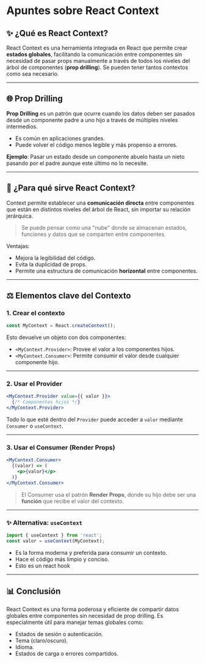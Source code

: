 # Apuntes sobre React Context

## ✨ ¿Qué es React Context?

React Context es una herramienta integrada en React que permite crear **estados globales**, facilitando la comunicación entre componentes sin necesidad de pasar props manualmente a través de todos los niveles del árbol de componentes (**prop drilling**).
Se pueden tener tantos contextos como sea necesario.

---

## 🌐 Prop Drilling

**Prop Drilling** es un patrón que ocurre cuando los datos deben ser pasados desde un componente padre a uno hijo a través de múltiples niveles intermedios.

- Es común en aplicaciones grandes.
- Puede volver el código menos legible y más propenso a errores.

**Ejemplo**: Pasar un estado desde un componente abuelo hasta un nieto pasando por el padre aunque este último no lo necesite.

---

## 📁 ¿Para qué sirve React Context?

Context permite establecer una **comunicación directa** entre componentes que están en distintos niveles del árbol de React, sin importar su relación jerárquica.

> Se puede pensar como una "nube" donde se almacenan estados, funciones y datos que se comparten entre componentes.

Ventajas:

- Mejora la legibilidad del código.
- Evita la duplicidad de props.
- Permite una estructura de comunicación **horizontal** entre componentes.

---

## ⚖️ Elementos clave del Contexto

### 1. Crear el contexto

```jsx
const MyContext = React.createContext();
```

Esto devuelve un objeto con dos componentes:

- `<MyContext.Provider>`: Provee el valor a los componentes hijos.
- `<MyContext.Consumer>`: Permite consumir el valor desde cualquier componente hijo.

---

### 2. Usar el Provider

```jsx
<MyContext.Provider value={{ valor }}>
  {/* Componentes hijos */}
</MyContext.Provider>
```

Todo lo que esté dentro del `Provider` puede acceder a `valor` mediante `Consumer` o `useContext`.

---

### 3. Usar el Consumer (Render Props)

```jsx
<MyContext.Consumer>
  {(valor) => (
    <p>{valor}</p>
  )}
</MyContext.Consumer>
```

> El Consumer usa el patrón **Render Props**, donde su hijo debe ser una **función** que recibe el valor del contexto.

---

### ✨ Alternativa: `useContext`

```jsx
import { useContext } from 'react';
const valor = useContext(MyContext);
```

- Es la forma moderna y preferida para consumir un contexto.
- Hace el código más limpio y conciso.
- Esto es un  react hook 

---

## 📊 Conclusión

React Context es una forma poderosa y eficiente de compartir datos globales entre componentes sin necesidad de prop drilling. Es especialmente útil para manejar temas globales como:

- Estados de sesión o autenticación.
- Tema (claro/oscuro).
- Idioma.
- Estados de carga o errores compartidos.



